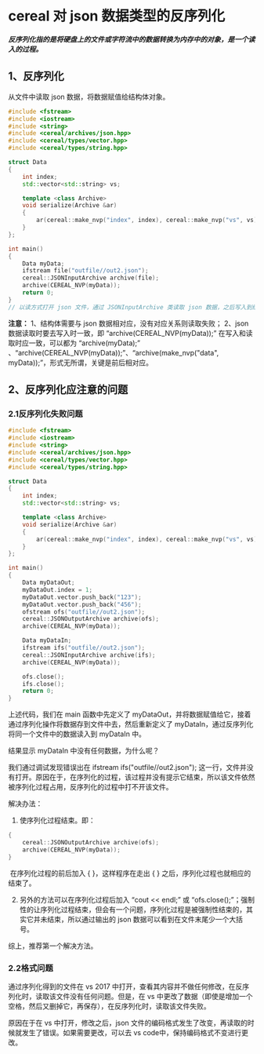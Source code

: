 # cereal 对 json 数据类型的反序列化

**_反序列化指的是将硬盘上的文件或字符流中的数据转换为内存中的对象，是一个读入的过程。_**

## 1、反序列化
从文件中读取 json 数据，将数据赋值给结构体对象。
```cpp
#include <fstream>
#include <iostream>
#include <string>
#include <cereal/archives/json.hpp>
#include <cereal/types/vector.hpp>
#include <cereal/types/string.hpp>

struct Data 
{
	int index;
	std::vector<std::string> vs;

	template <class Archive>
	void serialize(Archive &ar)
	{
		ar(cereal::make_nvp("index", index), cereal::make_nvp("vs", vs));
	}
};

int main() 
{
	Data myData;
	ifstream file("outfile//out2.json");
	cereal::JSONInputArchive archive(file);
	archive(CEREAL_NVP(myData));
	return 0;
}
// 以读方式打开 json 文件，通过 JSONInputArchive 类读取 json 数据，之后写入到结构体中。
```
**注意：**
1、结构体需要与 json 数据相对应，没有对应关系则读取失败；
2、json 数据读取时要去写入时一致，即 “archive(CEREAL_NVP(myData));” 在写入和读取时应一致，可以都为 “archive(myData);” 、“archive(CEREAL_NVP(myData));”、“archive(make_nvp("data", myData));”，形式无所谓，关键是前后相对应。

## 2、反序列化应注意的问题
### 2.1反序列化失败问题
```cpp
#include <fstream>
#include <iostream>
#include <string>
#include <cereal/archives/json.hpp>
#include <cereal/types/vector.hpp>
#include <cereal/types/string.hpp>

struct Data 
{
	int index;
	std::vector<std::string> vs;

	template <class Archive>
	void serialize(Archive &ar)
	{
		ar(cereal::make_nvp("index", index), cereal::make_nvp("vs", vs));
	}
};

int main() 
{
	Data myDataOut;
	myDataOut.index = 1;
	myDataOut.vector.push_back("123");
	myDataOut.vector.push_back("456");
	ofstream ofs("outfile//out2.json");
	cereal::JSONOutputArchive archive(ofs);
	archive(CEREAL_NVP(myData));

	Data myDataIn;
	ifstream ifs("outfile//out2.json");
	cereal::JSONInputArchive archive(ifs);
	archive(CEREAL_NVP(myData));

	ofs.close();
	ifs.close();
	return 0;
}
```
上述代码，我们在 main 函数中先定义了 myDataOut，并将数据赋值给它，接着通过序列化操作将数据存到文件中去，然后重新定义了 myDataIn，通过反序列化将同一个文件中的数据读入到 myDataIn 中。

结果显示 myDataIn 中没有任何数据，为什么呢？

我们通过调试发现错误出在 ifstream ifs("outfile//out2.json"); 这一行，文件并没有打开。原因在于，在序列化的过程，该过程并没有提示它结束，所以该文件依然被序列化过程占用，反序列化的过程中打不开该文件。

解决办法：

1. 使序列化过程结束。即：

```cpp
{
	cereal::JSONOutputArchive archive(ofs);
    archive(CEREAL_NVP(myData));
}
```
​		在序列化过程的前后加入 { }，这样程序在走出 { } 之后，序列化过程也就相应的结束了。

2. 另外的方法可以在序列化过程后加入 “cout << endl;” 或 “ofs.close();”；强制性的让序列化过程结束，但会有一个问题，序列化过程是被强制性结束的，其实它并未结束，所以通过输出的 json 数据可以看到在文件末尾少一个大括号。

综上，推荐第一个解决方法。

### 2.2格式问题
通过序列化得到的文件在 vs 2017 中打开，查看其内容并不做任何修改，在反序列化时，读取该文件没有任何问题。但是，在 vs 中更改了数据（即使是增加一个空格，然后又删掉它，再保存），在反序列化时，读取该文件失败。

原因在于在 vs 中打开，修改之后，json 文件的编码格式发生了改变，再读取的时候就发生了错误。如果需要更改，可以去 vs code中，保持编码格式不变进行更改。
